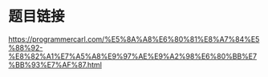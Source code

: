 # 题目链接

https://programmercarl.com/%E5%8A%A8%E6%80%81%E8%A7%84%E5%88%92-%E8%82%A1%E7%A5%A8%E9%97%AE%E9%A2%98%E6%80%BB%E7%BB%93%E7%AF%87.html
